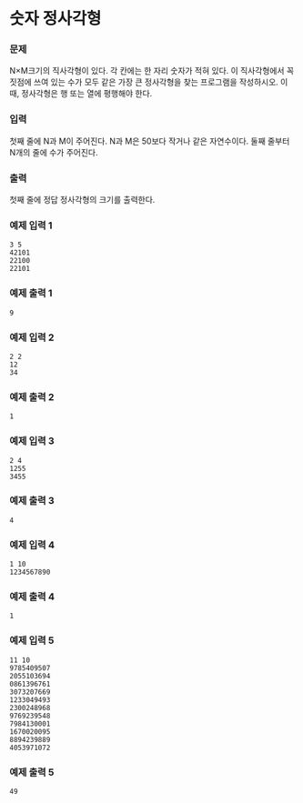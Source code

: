 # 숫자 정사각형 
### 문제 

N×M크기의 직사각형이 있다. 각 칸에는 한 자리 숫자가 적혀 있다. 이 직사각형에서 꼭짓점에 쓰여 있는 수가 모두 같은 가장 큰 정사각형을 찾는 프로그램을 작성하시오. 이때, 정사각형은 행 또는 열에 평행해야 한다.

### 입력

첫째 줄에 N과 M이 주어진다. N과 M은 50보다 작거나 같은 자연수이다. 둘째 줄부터 N개의 줄에 수가 주어진다.

### 출력

첫째 줄에 정답 정사각형의 크기를 출력한다.

### 예제 입력 1

~~~
3 5
42101
22100
22101
~~~

### 예제 출력 1

~~~
9
~~~

### 예제 입력 2

~~~
2 2
12
34
~~~

### 예제 출력 2

~~~
1
~~~

### 예제 입력 3

~~~
2 4
1255
3455
~~~

### 예제 출력 3

~~~
4
~~~

### 예제 입력 4

~~~
1 10
1234567890
~~~

### 예제 출력 4

~~~
1
~~~

### 예제 입력 5

~~~
11 10
9785409507
2055103694
0861396761
3073207669
1233049493
2300248968
9769239548
7984130001
1670020095
8894239889
4053971072
~~~

### 예제 출력 5

~~~
49
~~~
